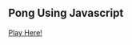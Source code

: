 ## Pong Using Javascript

<a href="https://pong-clone-js.netlify.app/" target="_blank">Play Here!</a>
